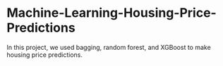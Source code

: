 # Machine-Learning-Housing-Price-Predictions

In this project, we used bagging, random forest, and XGBoost to make housing price predictions. 
